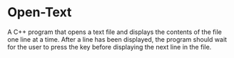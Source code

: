 # Open-Text
A C++ program that opens a text file and displays the contents of the file one line at a time. After a line has been displayed, the program should wait for the user to press the key before displaying the next line in the file.
